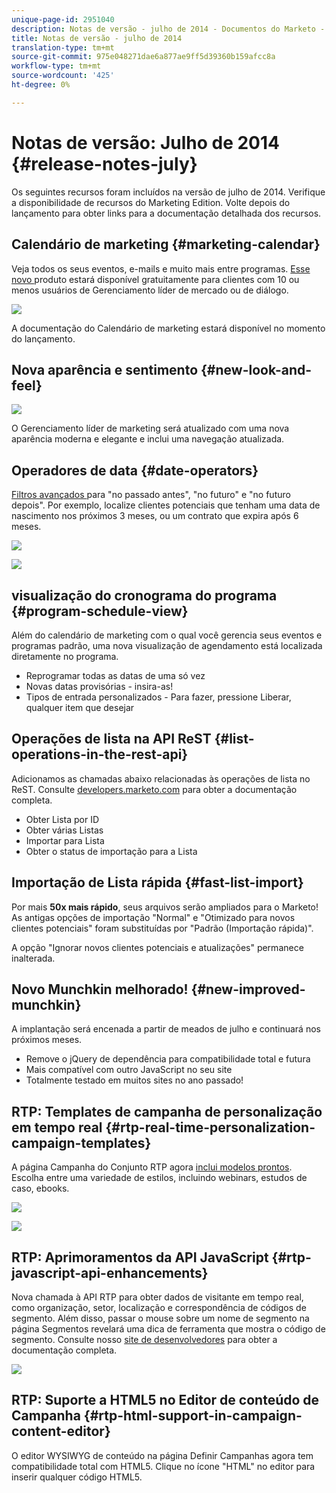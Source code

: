 ```yaml
---
unique-page-id: 2951040
description: Notas de versão - julho de 2014 - Documentos do Marketo - Documentação do produto
title: Notas de versão - julho de 2014
translation-type: tm+mt
source-git-commit: 975e048271dae6a877ae9ff5d39360b159afcc8a
workflow-type: tm+mt
source-wordcount: '425'
ht-degree: 0%

---
```



# Notas de versão: Julho de 2014 {#release-notes-july}

Os seguintes recursos foram incluídos na versão de julho de 2014. Verifique a disponibilidade de recursos do Marketing Edition. Volte depois do lançamento para obter links para a documentação detalhada dos recursos.

## Calendário de marketing {#marketing-calendar}

Veja todos os seus eventos, e-mails e muito mais entre programas. [Esse novo ](/help/marketo/product-docs/core-marketo-concepts/marketing-calendar/understanding-the-calendar/navigating-the-marketing-calendar.md) produto estará disponível gratuitamente para clientes com 10 ou menos usuários de Gerenciamento líder de mercado ou de diálogo.

![](assets/image2014-9-22-14-3a22-3a27.png)

A documentação do Calendário de marketing estará disponível no momento do lançamento.

## Nova aparência e sentimento {#new-look-and-feel}

![](assets/image2014-9-22-14-3a22-3a47.png)

O Gerenciamento líder de marketing será atualizado com uma nova aparência moderna e elegante e inclui uma navegação atualizada.

## Operadores de data {#date-operators}

[Filtros avançados ](/help/marketo/product-docs/core-marketo-concepts/smart-lists-and-static-lists/creating-a-smart-list/smart-list-filter-operators-glossary.md) para &quot;no passado antes&quot;, &quot;no futuro&quot; e &quot;no futuro depois&quot;. Por exemplo, localize clientes potenciais que tenham uma data de nascimento nos próximos 3 meses, ou um contrato que expira após 6 meses.

![](assets/image2014-9-22-14-3a23-3a56.png)

![](assets/image2014-9-22-14-3a24-3a39.png)

## visualização do cronograma do programa {#program-schedule-view}

Além do calendário de marketing com o qual você gerencia seus eventos e programas padrão, uma nova visualização de agendamento está localizada diretamente no programa.

* Reprogramar todas as datas de uma só vez
* Novas datas provisórias - insira-as!
* Tipos de entrada personalizados - Para fazer, pressione Liberar, qualquer item que desejar

## Operações de lista na API ReST {#list-operations-in-the-rest-api}

Adicionamos as chamadas abaixo relacionadas às operações de lista no ReST. Consulte [developers.marketo.com](http://developers.marketo.com/documentation/rest/) para obter a documentação completa.

* Obter Lista por ID
* Obter várias Listas
* Importar para Lista
* Obter o status de importação para a Lista

## Importação de Lista rápida {#fast-list-import}

Por mais **50x mais rápido**, seus arquivos serão ampliados para o Marketo! As antigas opções de importação &quot;Normal&quot; e &quot;Otimizado para novos clientes potenciais&quot; foram substituídas por &quot;Padrão (Importação rápida)&quot;.

A opção &quot;Ignorar novos clientes potenciais e atualizações&quot; permanece inalterada.

## Novo Munchkin melhorado! {#new-improved-munchkin}

A implantação será encenada a partir de meados de julho e continuará nos próximos meses.

* Remove o jQuery de dependência para compatibilidade total e futura
* Mais compatível com outro JavaScript no seu site
* Totalmente testado em muitos sites no ano passado!

## RTP: Templates de campanha de personalização em tempo real {#rtp-real-time-personalization-campaign-templates}

A página Campanha do Conjunto RTP agora [inclui modelos prontos](/help/marketo/product-docs/web-personalization/using-templates/using-templates-to-create-web-campaigns.md). Escolha entre uma variedade de estilos, incluindo webinars, estudos de caso, ebooks.

![](assets/image2014-9-22-14-3a25-3a13.png)

![](assets/image2014-9-22-14-3a25-3a47.png)

## RTP: Aprimoramentos da API JavaScript {#rtp-javascript-api-enhancements}

Nova chamada à API RTP para obter dados de visitante em tempo real, como organização, setor, localização e correspondência de códigos de segmento. Além disso, passar o mouse sobre um nome de segmento na página Segmentos revelará uma dica de ferramenta que mostra o código de segmento. Consulte nosso [site de desenvolvedores](http://developers.marketo.com/documentation/websites/rtp-js-api/) para obter a documentação completa.

![](assets/image2014-9-22-14-3a26-3a11.png)

## RTP: Suporte a HTML5 no Editor de conteúdo de Campanha {#rtp-html-support-in-campaign-content-editor}

O editor WYSIWYG de conteúdo na página Definir Campanhas agora tem compatibilidade total com HTML5. Clique no ícone &quot;HTML&quot; no editor para inserir qualquer código HTML5.

